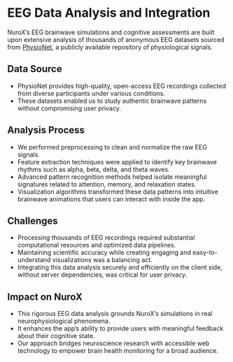 # EEG Data Analysis and Integration

NuroX’s EEG brainwave simulations and cognitive assessments are built upon extensive analysis of thousands of anonymous EEG datasets sourced from [PhysioNet](https://physionet.org/), a publicly available repository of physiological signals.

## Data Source

- PhysioNet provides high-quality, open-access EEG recordings collected from diverse participants under various conditions.  
- These datasets enabled us to study authentic brainwave patterns without compromising user privacy.

## Analysis Process

- We performed preprocessing to clean and normalize the raw EEG signals.  
- Feature extraction techniques were applied to identify key brainwave rhythms such as alpha, beta, delta, and theta waves.  
- Advanced pattern recognition methods helped isolate meaningful signatures related to attention, memory, and relaxation states.  
- Visualization algorithms transformed these data patterns into intuitive brainwave animations that users can interact with inside the app.

## Challenges

- Processing thousands of EEG recordings required substantial computational resources and optimized data pipelines.  
- Maintaining scientific accuracy while creating engaging and easy-to-understand visualizations was a balancing act.  
- Integrating this data analysis securely and efficiently on the client side, without server dependencies, was critical for user privacy.

## Impact on NuroX

- This rigorous EEG data analysis grounds NuroX’s simulations in real neurophysiological phenomena.  
- It enhances the app’s ability to provide users with meaningful feedback about their cognitive state.  
- Our approach bridges neuroscience research with accessible web technology to empower brain health monitoring for a broad audience.
